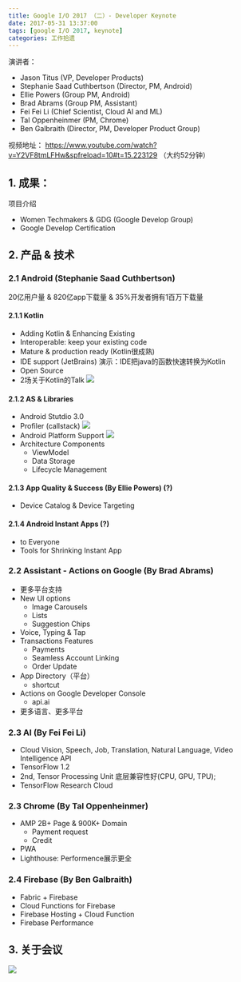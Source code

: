 ```yaml
---
title: Google I/O 2017 （二）- Developer Keynote
date: 2017-05-31 13:37:00
tags: [google I/O 2017, keynote]
categories: 工作拾遗
---
```


演讲者：
- Jason Titus (VP, Developer Products) 
- Stephanie Saad Cuthbertson (Director, PM, Android) 
- Ellie Powers (Group PM, Android) 
- Brad Abrams (Group PM, Assistant) 
- Fei Fei Li (Chief Scientist, Cloud AI and ML) 
- Tal Oppenheinmer (PM, Chrome)
- Ben Galbraith (Director, PM, Developer Product Group)

视频地址： https://www.youtube.com/watch?v=Y2VF8tmLFHw&spfreload=10#t=15.223129 （大约52分钟）
<!-- more -->

## 1. 成果：
项目介绍
- Women Techmakers & GDG (Google Develop Group)
- Google Develop Certification

## 2. 产品 & 技术
### 2.1 Android (Stephanie Saad Cuthbertson)
20亿用户量 & 820亿app下载量 & 35%开发者拥有1百万下载量
#### 2.1.1 Kotlin 
- Adding Kotlin & Enhancing Existing
- Interoperable: keep your existing code
- Mature & production ready (Kotlin很成熟)
- IDE support (JetBrains)
演示：IDE把java的函数快速转换为Kotlin
- Open Source
- 2场关于Kotlin的Talk
![](kotlin.png)
#### 2.1.2 AS & Libraries
- Android Stutdio 3.0
- Profiler (callstack)
![](android.png)
- Android Platform Support 
![](android-platform.png)
- Architecture Components
    - ViewModel
    - Data Storage
    - Lifecycle Management
#### 2.1.3 App Quality & Success (By Ellie Powers) (?)
- Device Catalog & Device Targeting

#### 2.1.4 Android Instant Apps (?)
- to Everyone
- Tools for Shrinking Instant App

### 2.2 Assistant - Actions on Google (By Brad Abrams)
- 更多平台支持
- New UI options
    - Image Carousels
    - Lists
    - Suggestion Chips
- Voice, Typing & Tap
- Transactions Features
    - Payments
    - Seamless Account Linking
    - Order Update
- App Directory（平台）
    - shortcut
- Actions on Google Developer Console
    - api.ai
- 更多语言、更多平台

### 2.3 AI (By Fei Fei Li)
- Cloud Vision, Speech, Job, Translation, Natural Language, Video Intelligence API
- TensorFlow 1.2
- 2nd, Tensor Processing Unit
底层兼容性好(CPU, GPU, TPU);
- TensorFlow Research Cloud

### 2.3 Chrome (By Tal Oppenheinmer)
- AMP 2B+ Page & 900K+ Domain
    - Payment request
    - Credit
- PWA 
- Lighthouse: Performence展示更全

### 2.4 Firebase (By Ben Galbraith)
- Fabric + Firebase
- Cloud Functions for Firebase
- Firebase Hosting + Cloud Function
- Firebase Performance

## 3. 关于会议
![](track.png)
